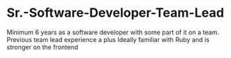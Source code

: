 # Sr.-Software-Developer-Team-Lead
Minimum 6 years as a software developer with some part of it on a team. Previous team lead experience a plus  Ideally familiar with Ruby and is stronger on the frontend

